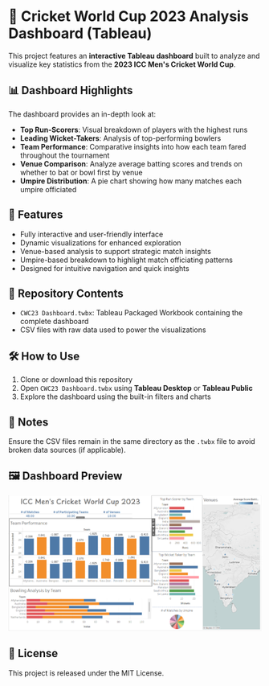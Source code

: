 # 🏏 Cricket World Cup 2023 Analysis Dashboard (Tableau)

This project features an **interactive Tableau dashboard** built to analyze and visualize key statistics from the **2023 ICC Men's Cricket World Cup**.

## 📊 Dashboard Highlights

The dashboard provides an in-depth look at:

- **Top Run-Scorers**: Visual breakdown of players with the highest runs
- **Leading Wicket-Takers**: Analysis of top-performing bowlers
- **Team Performance**: Comparative insights into how each team fared throughout the tournament
- **Venue Comparison**: Analyze average batting scores and trends on whether to bat or bowl first by venue
- **Umpire Distribution**: A pie chart showing how many matches each umpire officiated

## 🚀 Features

- Fully interactive and user-friendly interface
- Dynamic visualizations for enhanced exploration
- Venue-based analysis to support strategic match insights
- Umpire-based breakdown to highlight match officiating patterns
- Designed for intuitive navigation and quick insights

## 📁 Repository Contents

- `CWC23 Dashboard.twbx`: Tableau Packaged Workbook containing the complete dashboard
- CSV files with raw data used to power the visualizations

## 🛠️ How to Use

1. Clone or download this repository
2. Open `CWC23 Dashboard.twbx` using **Tableau Desktop** or **Tableau Public**
3. Explore the dashboard using the built-in filters and charts

## 📌 Notes

Ensure the CSV files remain in the same directory as the `.twbx` file to avoid broken data sources (if applicable).


## 🖼️ Dashboard Preview

![Dashboard Preview](Preview.png)


## 📜 License

This project is released under the MIT License.

